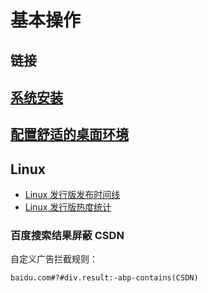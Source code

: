 # 基本操作

## 链接

## [系统安装](./sys_install/)

## [配置舒适的桌面环境](./sys_config/)

## Linux

- [Linux 发行版发布时间线](https://github.com/FabioLolix/LinuxTimeline)
- [Linux 发行版热度统计](https://distrowatch.com/)

### 百度搜索结果屏蔽 CSDN

自定义广告拦截规则：

```text
baidu.com#?#div.result:-abp-contains(CSDN)
```
